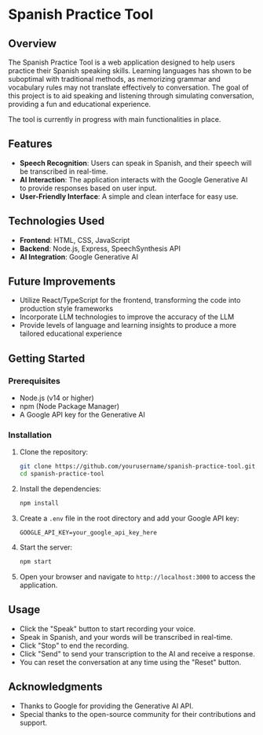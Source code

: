 # Spanish Practice Tool

## Overview

The Spanish Practice Tool is a web application designed to help users practice their Spanish speaking skills. Learning languages has shown to be suboptimal with traditional methods, as memorizing grammar and vocabulary rules may not translate effectively to conversation. The goal of this project is to aid speaking and listening through simulating conversation, providing a fun and educational experience. 

The tool is currently in progress with main functionalities in place. 

## Features

- **Speech Recognition**: Users can speak in Spanish, and their speech will be transcribed in real-time.
- **AI Interaction**: The application interacts with the Google Generative AI to provide responses based on user input.
- **User-Friendly Interface**: A simple and clean interface for easy use. 

## Technologies Used

- **Frontend**: HTML, CSS, JavaScript
- **Backend**: Node.js, Express, SpeechSynthesis API
- **AI Integration**: Google Generative AI

## Future Improvements
- Utilize React/TypeScript for the frontend, transforming the code into production style frameworks
- Incorporate LLM technologies to improve the accuracy of the LLM
- Provide levels of language and learning insights to produce a more tailored educational experience

## Getting Started

### Prerequisites

- Node.js (v14 or higher)
- npm (Node Package Manager)
- A Google API key for the Generative AI

### Installation

1. Clone the repository:

   ```bash
   git clone https://github.com/yourusername/spanish-practice-tool.git
   cd spanish-practice-tool
   ```

2. Install the dependencies:

   ```bash
   npm install
   ```

3. Create a `.env` file in the root directory and add your Google API key:

   ```plaintext
   GOOGLE_API_KEY=your_google_api_key_here
   ```

4. Start the server:

   ```bash
   npm start
   ```

5. Open your browser and navigate to `http://localhost:3000` to access the application.

## Usage

- Click the "Speak" button to start recording your voice.
- Speak in Spanish, and your words will be transcribed in real-time.
- Click "Stop" to end the recording.
- Click "Send" to send your transcription to the AI and receive a response.
- You can reset the conversation at any time using the "Reset" button.

## Acknowledgments

- Thanks to Google for providing the Generative AI API.
- Special thanks to the open-source community for their contributions and support.
